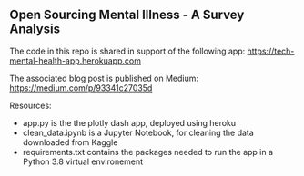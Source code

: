 ## Open Sourcing Mental Illness - A Survey Analysis 

The code in this repo is shared in support of the following app: 
https://tech-mental-health-app.herokuapp.com

The associated blog post is published on Medium: 
https://medium.com/p/93341c27035d

Resources:
- app.py is the the plotly dash app, deployed using heroku
- clean_data.ipynb is a Jupyter Notebook, for cleaning the data downloaded from Kaggle
- requirements.txt contains the packages needed to run the app in a Python 3.8 virtual environement 
